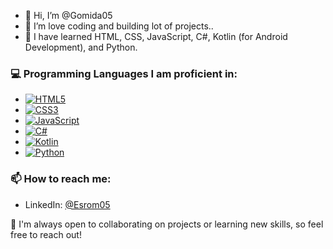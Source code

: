 - 👋 Hi, I’m @Gomida05
- 👀 I’m love coding and building lot of projects..
- 🌱 I have learned HTML, CSS, JavaScript, C#, Kotlin (for Android Development), and Python.


### 💻 Programming Languages I am proficient in:
- [![HTML5](https://img.shields.io/badge/HTML5-E34F26?style=flat&logo=html5&logoColor=white)](https://developer.mozilla.org/en-US/docs/Web/HTML)
- [![CSS3](https://img.shields.io/badge/CSS3-1572B6?style=flat&logo=css3&logoColor=white)](https://developer.mozilla.org/en-US/docs/Web/CSS)
- [![JavaScript](https://img.shields.io/badge/JavaScript-F7DF1E?style=flat&logo=javascript&logoColor=black)](https://developer.mozilla.org/en-US/docs/Web/JavaScript)
- [![C#](https://img.shields.io/badge/C%23-239120?style=flat&logo=csharp&logoColor=white)](https://learn.microsoft.com/en-us/dotnet/csharp/)
- [![Kotlin](https://img.shields.io/badge/Kotlin-7F52FF?style=flat&logo=kotlin&logoColor=white)](https://kotlinlang.org/)
- [![Python](https://img.shields.io/badge/Python-3776AB?style=flat&logo=python&logoColor=white)](https://www.python.org/)

### 📫 How to reach me:
- LinkedIn: [@Esrom05](https://www.linkedin.com/in/esrom05/)

🎯 I'm always open to collaborating on projects or learning new skills, so feel free to reach out!
